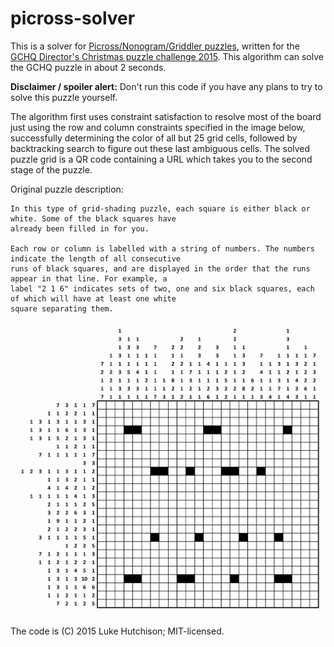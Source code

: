 # picross-solver
This is a solver for [Picross/Nonogram/Griddler puzzles](https://en.wikipedia.org/wiki/Nonogram), written for the [GCHQ Director's Christmas puzzle challenge 2015](http://www.gchq.gov.uk/press_and_media/news_and_features/Pages/Directors-Christmas-puzzle-2015.aspx). This algorithm can solve the GCHQ puzzle in about 2 seconds.

**Disclaimer / spoiler alert:** Don't run this code if you have any plans to try to solve this puzzle yourself.

The algorithm first uses constraint satisfaction to resolve most of the board just using the row and column constraints specified in the image below, successfully determining the color of all but 25 grid cells, followed by backtracking search to figure out these last ambiguous cells. The solved puzzle grid is a QR code containing a URL which takes you to the second stage of the puzzle.

Original puzzle description:
```
In this type of grid-shading puzzle, each square is either black or white. Some of the black squares have
already been filled in for you.

Each row or column is labelled with a string of numbers. The numbers indicate the length of all consecutive
runs of black squares, and are displayed in the order that the runs appear in that line. For example, a
label "2 1 6" indicates sets of two, one and six black squares, each of which will have at least one white
square separating them.
```

![Puzzle image](grid-shading-puzzle.jpg)

The code is (C) 2015 Luke Hutchison; MIT-licensed.
